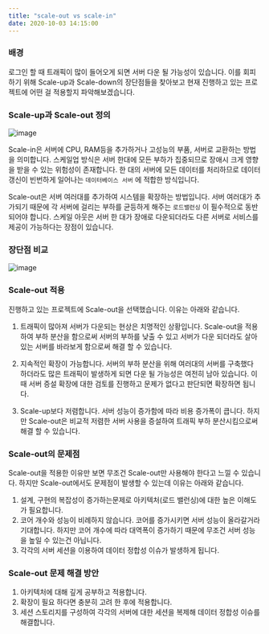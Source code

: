 ```yaml
---
title: "scale-out vs scale-in"
date: 2020-10-03 14:15:00 
---
```


### 배경

로그인 할 때 트래픽이 많이 들어오게 되면 서버 다운 될 가능성이 있습니다. 이를 회피 하기 위해 Scale-up과 Scale-down의 장단점들을 찾아보고
현재 진행하고 있는 프로젝트에 어떤 걸 적용할지 파악해보겠습니다.

### Scale-up과 Scale-out 정의

![image](https://user-images.githubusercontent.com/33123391/94989760-0ae48c80-05b2-11eb-889d-ac8d1f1b4eef.png)

Scale-in은 서버에 CPU, RAM등을 추가하거나 고성능의 부품, 서버로 교환하는 방법을 의미합니다. 스케일업 방식은 서버 한대에 모든 부하가 집중되므로 장애시 크게 영향을 받을 수 있는 위험성이 존재합니다. 
한 대의 서버에 모든 데이터를 처리하므로 데이터 갱신이 빈번하게 일어나는 `데이터베이스 서버` 에 적합한 방식입니다.

Scale-out은 서버 여러대를 추가하여 시스템을 확장하는 방법입니다. 서버 여러대가 추가되기 때문에 각 서버에 걸리는 부하를 균등하게 해주는 `로드밸런싱` 이 필수적으로 동반되어야 합니다.
스케일 아웃은 서버 한 대가 장애로 다운되더라도 다른 서버로 서비스를 제공이 가능하다는 장점이 있습니다. 

### 장단점 비교
![image](https://user-images.githubusercontent.com/33123391/94989793-51d28200-05b2-11eb-9901-bb80a4e153cc.png)


### Scale-out 적용

진행하고 있는 프로젝트에 Scale-out을 선택했습니다. 이유는 아래와 같습니다.
1. 트래픽이 많아져 서버가 다운되는 현상은 치명적인 상황입니다. Scale-out을 적용하여 부하 분산을 함으로써 서버의 부하를 낮출 수 있고
서버가 다운 되더라도 살아있는 서버를 바라보게 함으로써 해결 할 수 있습니다.

2. 지속적인 확장이 가능합니다. 서버의 부하 분산을 위해 여러대의 서버를 구축했다 하더라도 많은 트래픽이 발생하게 되면 다운 될 가능성은 여전히 남아 있습니다.
이때 서버 증설 확장에 대한 검토를 진행하고 문제가 없다고 판단되면 확장하면 됩니다. 

3. Scale-up보다 저렴합니다. 서버 성능이 증가함에 따라 비용 증가폭이 큽니다. 하지만 Scale-out은 비교적 저렴한 서버 사용을 증설하여 
트래픽 부하 분산시킴으로써 해결 할 수 있습니다.

### Scale-out의 문제점
Scale-out을 적용한 이유만 보면 무조건 Scale-out만 사용해야 한다고 느낄 수 있습니다. 하지만 Scale-out에서도 문제점이 발생할 수 있는데 이유는 아래와 같습니다.
1. 설계, 구현의 복잡성이 증가하는문제로 아키텍처(로드 밸런싱)에 대한 높은 이해도가 필요합니다.
2. 코어 개수와 성능이 비례하지 않습니다. 코어를 증가시키면 서버 성능이 올라갈거라 기대합니다. 하지만 코어 개수에 따라 대역폭이 증가하기 때문에
 무조건 서버 성능을 높일 수 있는건 아닙니다.
3. 각각의 서버 세션을 이용하여 데이터 정합성 이슈가 발생하게 됩니다.

### Scale-out 문제 해결 방안
1. 아키텍처에 대해 깊게 공부하고 적용합니다.
2. 확장이 필요 하다면 충분히 고려 한 후에 적용합니다.
3. 세션 스토리지를 구성하여 각각의 서버에 대한 세션을 복제해 데이터 정합성 이슈를 해결합니다. 